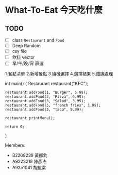 # What-To-Eat 今天吃什麼

## TODO
- [ ] class `Restaurant` and `Food`
- [ ] Deep Random
- [ ] csv file
- [ ] 飲料 vector
- [ ] 早/午/晚/宵 篩選

1.餐點清單
2.新增餐點
3.隨機選擇
4.選擇結果
5.錯誤處理

int main() {
    Restaurant restaurant("KFC");

    restaurant.addFood(1, "Burger", 5.99);
    restaurant.addFood(2, "Pizza", 6.99);
    restaurant.addFood(3, "Salad", 3.99);
    restaurant.addFood(3, "french fries", 1.99);
    restaurant.addFood(3, "taco", 5.99);

    restaurant.printMenu();

    return 0;
}

Members:
- B2209239 黃郁鈞
- A9223218 陳彥杰
- A9251041 胡凱棠
